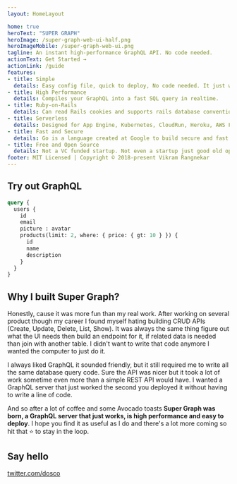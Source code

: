 ```yaml
---
layout: HomeLayout

home: true
heroText: "SUPER GRAPH"
heroImage: /super-graph-web-ui-half.png
heroImageMobile: /super-graph-web-ui.png
tagline: An instant high-performance GraphQL API. No code needed.
actionText: Get Started →
actionLink: /guide
features:
- title: Simple
  details: Easy config file, quick to deploy, No code needed. It just works.
- title: High Performance
  details: Compiles your GraphQL into a fast SQL query in realtime.
- title: Ruby-on-Rails
  details: Can read Rails cookies and supports rails database conventions.
- title: Serverless
  details: Designed for App Engine, Kubernetes, CloudRun, Heroku, AWS Fargate, etc  
- title: Fast and Secure
  details: Go is a language created at Google to build secure and fast web services. 
- title: Free and Open Source
  details: Not a VC funded startup. Not even a startup just good old open source code
footer: MIT Licensed | Copyright © 2018-present Vikram Rangnekar
---
```



## Try out GraphQL

```graphql
query {
  users {
    id
    email
    picture : avatar
    products(limit: 2, where: { price: { gt: 10 } }) {
      id
      name
      description
    }
  }
}
```

## Why I built Super Graph?

Honestly, cause it was more fun than my real work. After working on several product though my career I found myself hating building CRUD APIs (Create, Update, Delete, List, Show). It was always the same thing figure out what the UI needs then build an endpoint for it, if related data is needed than join with another table. I didn't want to write that code anymore I wanted the computer to just do it.

I always liked GraphQL it sounded friendly, but it still required me to write all the same database query code. Sure the API was nicer but it took a lot of work sometime even more than a simple REST API would have. I wanted a GraphQL server that just worked the second you deployed it without having to write a line of code.

And so after a lot of coffee and some Avocado toasts __Super Graph was born, a GraphQL server that just works, is high performance and easy to deploy__. I hope you find it as useful as I do and there's a lot more coming so hit that :star: to stay in the loop.


## Say hello

[twitter.com/dosco](https://twitter.com/dosco)
